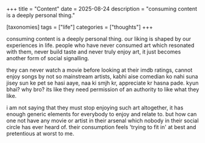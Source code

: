 +++
title = "Content"
date = 2025-08-24
description = "consuming content is a deeply personal thing."

[taxonomies]
tags = ["life"]
categories = ["thoughts"]
+++

consuming content is a deeply personal thing. our liking is shaped by our experiences in life. people who have never consumed art which resonated with them, never build taste and never truly enjoy art, it just becomes another form of social signalling. 

<!-- more -->

they can never watch a movie before looking at their imdb ratings, cannot enjoy songs by not so mainstream artists, kabhi aise comedian ko nahi suna jisey sun ke pet se hasi aaye, naa ki smjh kr, appreciate kr hasna pade. kyun bhai? why bro? its like they need permission of an authority to like what they like.

i am not saying that they must stop enjoying such art altogether, it has enough generic elements for everybody to enjoy and relate to. but how can one not have any movie or artist in their arsenal which nobody in their social circle has ever heard of. their consumption feels 'trying to fit in' at best and pretentious at worst to me.